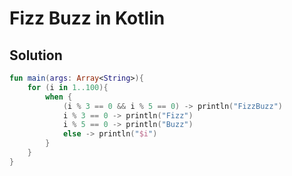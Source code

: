 # Fizz Buzz in Kotlin

## Solution

```Kotlin
fun main(args: Array<String>){
    for (i in 1..100){
        when {
            (i % 3 == 0 && i % 5 == 0) -> println("FizzBuzz")
            i % 3 == 0 -> println("Fizz")
            i % 5 == 0 -> println("Buzz")
            else -> println("$i")
        }
    }
}
```